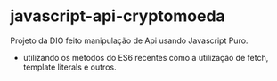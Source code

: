 # javascript-api-cryptomoeda

Projeto da DIO feito manipulação de Api usando Javascript Puro.

* utilizando os metodos do ES6 recentes como a utilização de fetch, template literals e outros.
